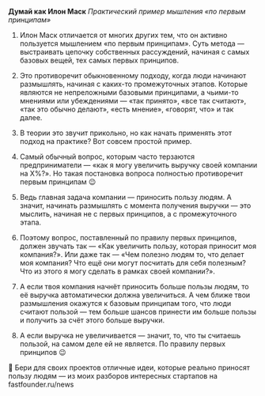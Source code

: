 

**Думай как Илон Маск** 
*Практический пример мышления «по первым принципам»*

1. Илон Маск отличается от многих других тем, что он активно пользуется мышлением «по первым принципам». Суть метода — выстраивать цепочку собственных рассуждений, начиная с самых базовых вещей, тех самых первых принципов. 

2. Это противоречит обыкновенному подходу, когда люди начинают размышлять, начиная с каких-то промежуточных этапов. Которые являются не непреложными базовыми принципами, а чьими-то мнениями или убеждениями — «так принято», «все так считают», «так это обычно делают», «есть мнение», «говорят, что» и так далее.

3. В теории это звучит прикольно, но как начать применять этот подход на практике? Вот совсем простой пример.

4. Самый обычный вопрос, которым часто терзаются предприниматели — «как я могу увеличить выручку своей компании на X%?». Но такая постановка вопроса полностью противоречит первым принципам 😉 

5. Ведь главная задача компании — приносить пользу людям. А значит, начинать размышлять с момента получения выручки — это мыслить, начиная не с первых принципов, а с промежуточного этапа. 

6. Поэтому вопрос, поставленный по правилу первых принципов, должен звучать так — «Как увеличить пользу, которая приносит моя компания?». Или даже так — «Чем полезно людям то, что делает моя компания? Что ещё они могут посчитать для себя полезным? Что из этого я могу сделать в рамках своей компании?».

7. А если твоя компания начнёт приносить больше пользы людям, то её выручка автоматически должна увеличиться. А чем ближе твои размышления окажутся к базовым принципам того, что люди считают пользой — тем больше шансов принести им больше пользы и получить за счёт этого больше выручки.

8. А если выручка не увеличивается — значит, то, что ты считаешь пользой, на самом деле ей не является. По правилу первых принципов 😉 

🚀 Бери для своих проектов отличные идеи, которые реально приносят пользу людям — из моих разборов интересных стартапов на fastfounder.ru/news